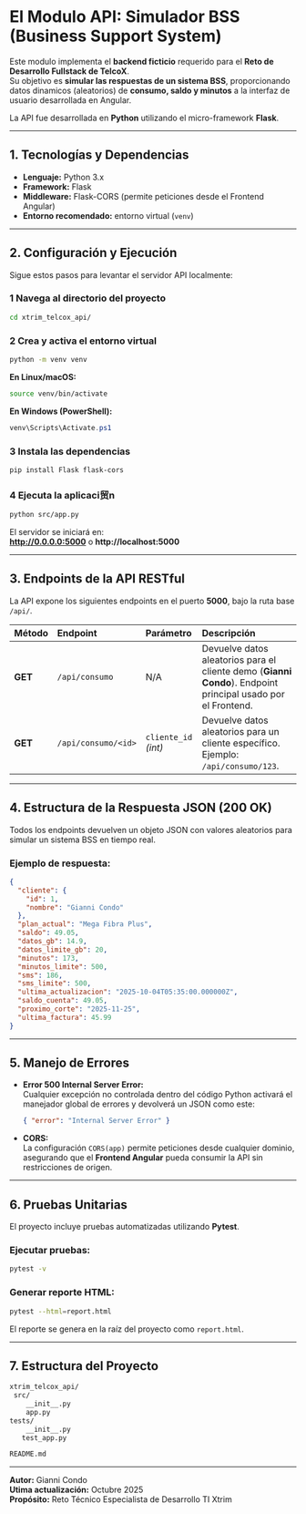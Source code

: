 # El Modulo API: Simulador BSS (Business Support System)

Este modulo implementa el **backend ficticio** requerido para el **Reto de Desarrollo Fullstack de TelcoX**.  
Su objetivo es **simular las respuestas de un sistema BSS**, proporcionando datos dinamicos (aleatorios) de **consumo, saldo y minutos** a la interfaz de usuario desarrollada en Angular.

La API fue desarrollada en **Python** utilizando el micro-framework **Flask**.

---

##  1. Tecnologías y Dependencias

- **Lenguaje:** Python 3.x  
- **Framework:** Flask  
- **Middleware:** Flask-CORS (permite peticiones desde el Frontend Angular)  
- **Entorno recomendado:** entorno virtual (`venv`)

---

##  2. Configuración y Ejecución

Sigue estos pasos para levantar el servidor API localmente:

### 1 Navega al directorio del proyecto

```bash
cd xtrim_telcox_api/
```

### 2 Crea y activa el entorno virtual

```bash
python -m venv venv
```

**En Linux/macOS:**
```bash
source venv/bin/activate
```

**En Windows (PowerShell):**
```powershell
venv\Scripts\Activate.ps1
```

### 3 Instala las dependencias

```bash
pip install Flask flask-cors
```

### 4 Ejecuta la aplicaci贸n

```bash
python src/app.py
```

El servidor se iniciará en:  
 **http://0.0.0.0:5000** o **http://localhost:5000**

---

##  3. Endpoints de la API RESTful

La API expone los siguientes endpoints en el puerto **5000**, bajo la ruta base `/api/`.

| Método | Endpoint | Parámetro | Descripción |
|:-------|:----------|:-----------|:-------------|
| **GET** | `/api/consumo` | N/A | Devuelve datos aleatorios para el cliente demo (**Gianni Condo**). Endpoint principal usado por el Frontend. |
| **GET** | `/api/consumo/<id>` | `cliente_id` *(int)* | Devuelve datos aleatorios para un cliente específico. Ejemplo: `/api/consumo/123`. |

---

##  4. Estructura de la Respuesta JSON (200 OK)

Todos los endpoints devuelven un objeto JSON con valores aleatorios para simular un sistema BSS en tiempo real.

###  Ejemplo de respuesta:

```json
{
  "cliente": {
    "id": 1,
    "nombre": "Gianni Condo"
  },
  "plan_actual": "Mega Fibra Plus",
  "saldo": 49.05,
  "datos_gb": 14.9,
  "datos_limite_gb": 20,
  "minutos": 173,
  "minutos_limite": 500,
  "sms": 186,
  "sms_limite": 500,
  "ultima_actualizacion": "2025-10-04T05:35:00.000000Z",
  "saldo_cuenta": 49.05,
  "proximo_corte": "2025-11-25",
  "ultima_factura": 45.99
}
```

---

##  5. Manejo de Errores

- **Error 500 Internal Server Error:**  
  Cualquier excepción no controlada dentro del código Python activará el manejador global de errores y devolverá un JSON como este:

  ```json
  { "error": "Internal Server Error" }
  ```

- **CORS:**  
  La configuración `CORS(app)` permite peticiones desde cualquier dominio, asegurando que el **Frontend Angular** pueda consumir la API sin restricciones de origen.

---

##  6. Pruebas Unitarias

El proyecto incluye pruebas automatizadas utilizando **Pytest**.

### Ejecutar pruebas:
```bash
pytest -v
```

### Generar reporte HTML:
```bash
pytest --html=report.html
```

El reporte se genera en la raíz del proyecto como `report.html`.

---

## 7. Estructura del Proyecto

```bash
xtrim_telcox_api/
 src/
    __init__.py
    app.py
tests/
    __init__.py
   test_app.py

README.md
```

---

**Autor:** Gianni Condo  
**Utima actualización:** Octubre 2025  
**Propósito:** Reto Técnico Especialista de Desarrollo TI Xtrim
